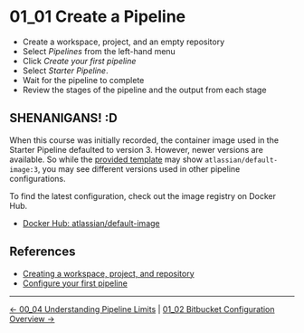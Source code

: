 # 01_01 Create a Pipeline

- Create a workspace, project, and an empty repository
- Select *Pipelines* from the left-hand menu
- Click *Create your first pipeline*
- Select *Starter Pipeline*.
- Wait for the pipeline to complete
- Review the stages of the pipeline and the output from each stage

## SHENANIGANS! :D

When this course was initially recorded, the container image used in the Starter Pipeline defaulted to version 3.  However, newer versions are available.  So while the [provided template](./bitbucket-pipelines.yml) may show `atlassian/default-image:3`, you may see different versions used in other pipeline configurations.

To find the latest configuration, check out the image registry on Docker Hub.

- [Docker Hub: atlassian/default-image](https://hub.docker.com/r/atlassian/default-image/tags)

## References

- [Creating a workspace, project, and repository](https://github.com/LinkedInLearning/learning-bitbucket-3821269/tree/main/ch1_get_started/01_08_solution1#readme)
- [Configure your first pipeline](https://support.atlassian.com/bitbucket-cloud/docs/configure-your-first-pipeline/)


<!-- FooterStart -->
---
[← 00_04 Understanding Pipeline Limits](../../ch0_intro/00_04_understanding_pipeline_limits/README.md) | [01_02 Bitbucket Configuration Overview →](../01_02_bitbucket_piplines_configuration/README.md)
<!-- FooterEnd -->
